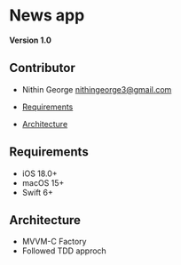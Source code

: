 # News app
**Version 1.0**
    
## Contributor
- Nithin George <nithingeorge3@gmail.com>

- [Requirements](#requirements)
- [Architecture](#Architecture)
    
## Requirements
* iOS 18.0+
* macOS 15+
* Swift 6+



## Architecture 
* MVVM-C Factory
* Followed TDD approch



